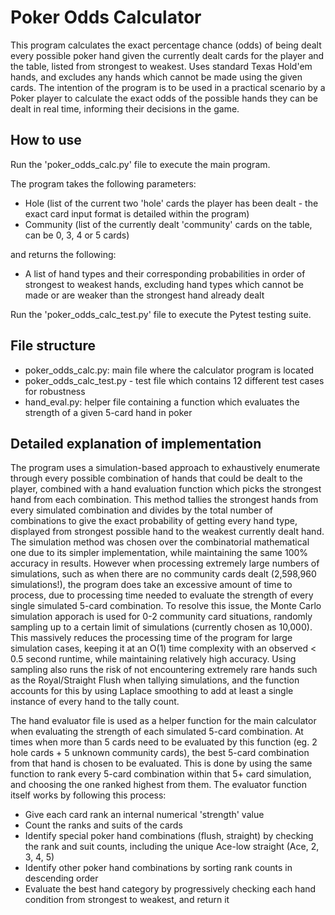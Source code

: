# Poker Odds Calculator

This program calculates the exact percentage chance (odds) of being dealt every possible poker hand given the currently dealt cards for the player and the table, listed from strongest to weakest.
Uses standard Texas Hold'em hands, and excludes any hands which cannot be made using the given cards.
The intention of the program is to be used in a practical scenario by a Poker player to calculate the exact odds of the possible hands they can be dealt in real time, informing their decisions in the game.

## How to use

Run the 'poker_odds_calc.py' file to execute the main program.

The program takes the following parameters:
- Hole (list of the current two 'hole' cards the player has been dealt - the exact card input format is detailed within the program)
- Community (list of the currently dealt 'community' cards on the table, can be 0, 3, 4 or 5 cards)

and returns the following:
- A list of hand types and their corresponding probabilities in order of strongest to weakest hands, excluding hand types which cannot be made or are weaker than the strongest hand already dealt

Run the 'poker_odds_calc_test.py' file to execute the Pytest testing suite.

## File structure

- poker_odds_calc.py: main file where the calculator program is located
- poker_odds_calc_test.py - test file which contains 12 different test cases for robustness
- hand_eval.py: helper file containing a function which evaluates the strength of a given 5-card hand in poker

## Detailed explanation of implementation

The program uses a simulation-based approach to exhaustively enumerate through every possible combination of hands that could be dealt to the player, combined with a hand evaluation function which picks the strongest hand from each combination. 
This method tallies the strongest hands from every simulated combination and divides by the total number of combinations to give the exact probability of getting every hand type, displayed from strongest possible hand to the weakest currently dealt hand.
The simulation method was chosen over the combinatorial mathematical one due to its simpler implementation, while maintaining the same 100% accuracy in results. However when processing extremely large numbers of simulations, such as when there are no community cards dealt (2,598,960 simulations!), the program does take an excessive amount of time to process, due to processing time needed to evaluate the strength of every single simulated 5-card combination. To resolve this issue, the Monte Carlo simulation apporach is used for 0-2 community card situations, randomly sampling up to a certain limit of simulations (currently chosen as 10,000). This massively reduces the processing time of the program for large simulation cases, keeping it at an O(1) time complexity with an observed < 0.5 second runtime, while maintaining relatively high accuracy. Using sampling also runs the risk of not encountering extremely rare hands such as the Royal/Straight Flush when tallying simulations, and the function accounts for this by using Laplace smoothing to add at least a single instance of every hand to the tally count.

The hand evaluator file is used as a helper function for the main calculator when evaluating the strength of each simulated 5-card combination. At times when more than 5 cards need to be evaluated by this function (eg. 2 hole cards + 5 unknown community cards), the best 5-card combination from that hand is chosen to be evaluated. This is done by using the same function to rank every 5-card combination within that 5+ card simulation, and choosing the one ranked highest from them.
The evaluator function itself works by following this process:
- Give each card rank an internal numerical 'strength' value
- Count the ranks and suits of the cards
- Identify special poker hand combinations (flush, straight) by checking the rank and suit counts, including the unique Ace-low straight (Ace, 2, 3, 4, 5)
- Identify other poker hand combinations by sorting rank counts in descending order
- Evaluate the best hand category by progressively checking each hand condition from strongest to weakest, and return it